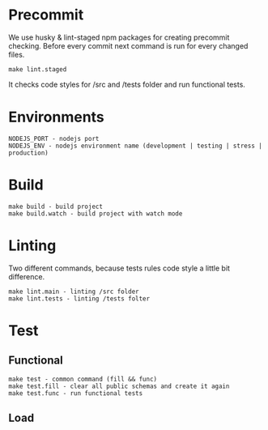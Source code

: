 # Precommit
We use husky & lint-staged npm packages for creating precommit checking.
Before every commit next command is run for every changed files.
```
make lint.staged
```
It checks code styles for /src and /tests folder and run functional tests.

# Environments
```
NODEJS_PORT - nodejs port
NODEJS_ENV - nodejs environment name (development | testing | stress | production)
```

# Build
```
make build - build project
make build.watch - build project with watch mode
```

# Linting
Two different commands, because tests rules code style a little bit difference.
```
make lint.main - linting /src folder
make lint.tests - linting /tests folter
```

# Test
## Functional
```
make test - common command (fill && func)
make test.fill - clear all public schemas and create it again
make test.func - run functional tests
```

## Load
